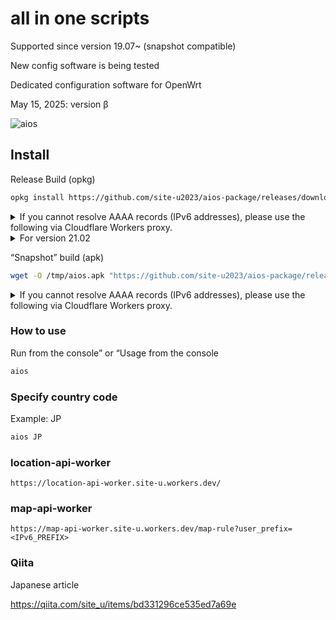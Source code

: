 # all in one scripts

Supported since version 19.07~ (snapshot compatible)

New config software is being tested

Dedicated configuration software for OpenWrt

May 15, 2025: version β

![aios](https://github.com/user-attachments/assets/5905387c-4117-48bd-afbf-eaacf70d1a1c)

## Install
Release Build (opkg)
```sh
opkg install https://github.com/site-u2023/aios-package/releases/download/ipk0.0/aios_all.ipk
```

<details><summary>If you cannot resolve AAAA records (IPv6 addresses), please use the following via Cloudflare Workers proxy.</summary>

```sh
opkg install "https://proxy.site-u.workers.dev/proxy?url=https://github.com/site-u2023/aios-package/releases/download/ipk0.0/aios_all.ipk"
```
---
</details>

<details><summary>For version 21.02</summary>

```sh
wget -O /tmp/aios_all.ipk "https://github.com/site-u2023/aios-package/releases/download/ipk0.0/aios_all.ipk"; opkg install /tmp/aios_all.ipk
```
---
</details>

“Snapshot” build (apk)
```sh
wget -O /tmp/aios.apk "https://github.com/site-u2023/aios-package/releases/download/apk0.1/aios.apk"; apk add --allow-untrusted /tmp/aios.apk
```

<details><summary>If you cannot resolve AAAA records (IPv6 addresses), please use the following via Cloudflare Workers proxy.</summary>

```sh
wget -O /tmp/aios.apk "https://proxy.site-u.workers.dev/proxy?url=https://github.com/site-u2023/aios-package/releases/download/apk0.1/aios.apk"
apk add --allow-untrusted /tmp/aios.apk
```
---
</details>

### How to use
Run from the console” or “Usage from the console
```sh
aios
```

### Specify country code
Example: JP
```sh
aios JP
```

### location-api-worker
```
https://location-api-worker.site-u.workers.dev/
```

### map-api-worker
```
https://map-api-worker.site-u.workers.dev/map-rule?user_prefix=<IPv6_PREFIX>
```

### Qiita
Japanese article

https://qiita.com/site_u/items/bd331296ce535ed7a69e
